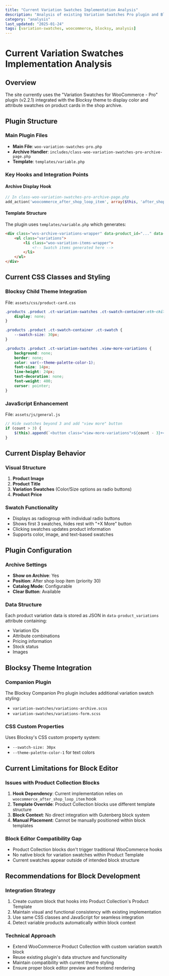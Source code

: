 ```yaml
---
title: "Current Variation Swatches Implementation Analysis"
description: "Analysis of existing Variation Swatches Pro plugin and Blocksy theme integration"
category: "analysis"
last_updated: "2025-01-24"
tags: [variation-swatches, woocommerce, blocksy, analysis]
---
```


# Current Variation Swatches Implementation Analysis

## Overview

The site currently uses the "Variation Swatches for WooCommerce - Pro" plugin (v2.2.1) integrated with the Blocksy theme to display color and attribute swatches on product cards in the shop archive.

## Plugin Structure

### Main Plugin Files
- **Main File**: `woo-variation-swatches-pro.php`
- **Archive Handler**: `includes/class-woo-variation-swatches-pro-archive-page.php`
- **Template**: `templates/variable.php`

### Key Hooks and Integration Points

#### Archive Display Hook
```php
// In class-woo-variation-swatches-pro-archive-page.php
add_action('woocommerce_after_shop_loop_item', array($this, 'after_shop_loop_item'), 30);
```

#### Template Structure
The plugin uses `templates/variable.php` which generates:
```html
<div class="wvs-archive-variations-wrapper" data-product_id="..." data-product_variations="...">
    <ul class="variations">
        <li class="woo-variation-items-wrapper">
            <!-- Swatch items generated here -->
        </li>
    </ul>
</div>
```

## Current CSS Classes and Styling

### Blocksy Child Theme Integration
File: `assets/css/product-card.css`

```css
.products .product .ct-variation-swatches .ct-swatch-container:nth-child(n + 5) {
    display: none;
}

.products .product .ct-swatch-container .ct-swatch {
    --swatch-size: 30px;
}

.products .product .ct-variation-swatches .view-more-variations {
    background: none;
    border: none;
    color: var(--theme-palette-color-1);
    font-size: 14px;
    line-height: 24px;
    text-decoration: none;
    font-weight: 400;
    cursor: pointer;
}
```

### JavaScript Enhancement
File: `assets/js/general.js`

```javascript
// Hide swatches beyond 3 and add "view more" button
if (count > 3) {
    $(this).append(`<button class="view-more-variations">${count - 3}+</button>`);
}
```

## Current Display Behavior

### Visual Structure
1. **Product Image**
2. **Product Title**
3. **Variation Swatches** (Color/Size options as radio buttons)
4. **Product Price**

### Swatch Functionality
- Displays as radiogroup with individual radio buttons
- Shows first 3 swatches, hides rest with "+X More" button
- Clicking swatches updates product information
- Supports color, image, and text-based swatches

## Plugin Configuration

### Archive Settings
- **Show on Archive**: Yes
- **Position**: After shop loop item (priority 30)
- **Catalog Mode**: Configurable
- **Clear Button**: Available

### Data Structure
Each product variation data is stored as JSON in `data-product_variations` attribute containing:
- Variation IDs
- Attribute combinations
- Pricing information
- Stock status
- Images

## Blocksy Theme Integration

### Companion Plugin
The Blocksy Companion Pro plugin includes additional variation swatch styling:
- `variation-swatches/variations-archive.scss`
- `variation-swatches/variations-form.scss`

### CSS Custom Properties
Uses Blocksy's CSS custom property system:
- `--swatch-size: 30px`
- `--theme-palette-color-1` for text colors

## Current Limitations for Block Editor

### Issues with Product Collection Blocks
1. **Hook Dependency**: Current implementation relies on `woocommerce_after_shop_loop_item` hook
2. **Template Override**: Product Collection blocks use different template structure
3. **Block Context**: No direct integration with Gutenberg block system
4. **Manual Placement**: Cannot be manually positioned within block templates

### Block Editor Compatibility Gap
- Product Collection blocks don't trigger traditional WooCommerce hooks
- No native block for variation swatches within Product Template
- Current swatches appear outside of intended block structure

## Recommendations for Block Development

### Integration Strategy
1. Create custom block that hooks into Product Collection's Product Template
2. Maintain visual and functional consistency with existing implementation
3. Use same CSS classes and JavaScript for seamless integration
4. Detect variable products automatically within block context

### Technical Approach
- Extend WooCommerce Product Collection with custom variation swatch block
- Reuse existing plugin's data structure and functionality
- Maintain compatibility with current theme styling
- Ensure proper block editor preview and frontend rendering
